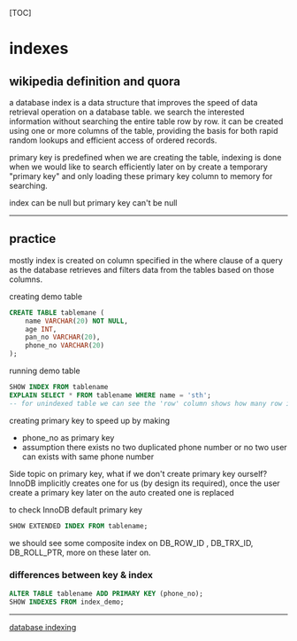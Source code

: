 [TOC]

# indexes

## wikipedia definition and quora 

a database index is a data structure that improves the speed of data retrieval operation on a database table. we search the interested information without searching the entire table row by row. it can be created using one or more columns of the table, providing the basis for both rapid random lookups and efficient access of ordered records.

primary key is predefined when we are creating the table, indexing is done when we would like to search efficiently later on by create a temporary "primary key" and only loading these primary key column to memory for searching.

index can be null but primary key can't be null

___

## practice

mostly index is created on column specified in the where clause of a query as the database retrieves and filters data from the tables based on those columns.

creating demo table

```sql
CREATE TABLE tablemane ( 
    name VARCHAR(20) NOT NULL, 
    age INT, 
    pan_no VARCHAR(20), 
    phone_no VARCHAR(20) 
);
```



running demo table

```sql
SHOW INDEX FROM tablename
EXPLAIN SELECT * FROM tablename WHERE name = 'sth';
-- for unindexed table we can see the 'row' column shows how many row is searched
```

creating primary key to speed up by making

- phone_no as primary key
- assumption there exists no two duplicated phone number or no two user can exists with same phone number

Side topic on primary key, what if we don't create primary key ourself?
InnoDB implicitly creates one for us (by design its required), once the user create a primary key later on the auto created one is replaced

to check InnoDB default primary key

```sql
SHOW EXTENDED INDEX FROM tablename;
```

we should see some composite index on DB_ROW_ID , DB_TRX_ID, DB_ROLL_PTR, more on these later on.

### differences between key & index

```sql
ALTER TABLE tablename ADD PRIMARY KEY (phone_no);
SHOW INDEXES FROM index_demo;
```

___

[database indexing](https://www.freecodecamp.org/news/database-indexing-at-a-glance-bb50809d48bd/)